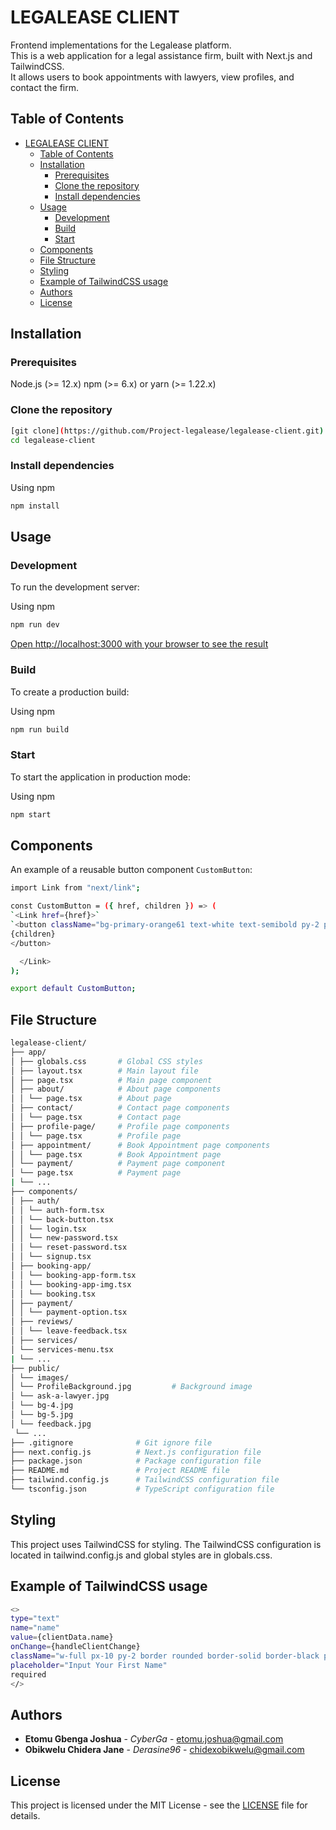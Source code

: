 # LEGALEASE CLIENT

Frontend implementations for the Legalease platform.  
This is a web application for a legal assistance firm, built with Next.js and TailwindCSS.  
It allows users to book appointments with lawyers, view profiles, and contact the firm.

## Table of Contents

- [LEGALEASE CLIENT](#legalease-client)
  - [Table of Contents](#table-of-contents)
  - [Installation](#installation)
    - [Prerequisites](#prerequisites)
    - [Clone the repository](#clone-the-repository)
    - [Install dependencies](#install-dependencies)
  - [Usage](#usage)
    - [Development](#development)
    - [Build](#build)
    - [Start](#start)
  - [Components](#components)
  - [File Structure](#file-structure)
  - [Styling](#styling)
  - [Example of TailwindCSS usage](#example-of-tailwindcss-usage)
  - [Authors](#authors)
  - [License](#license)

## Installation

### Prerequisites

Node.js (>= 12.x)
npm (>= 6.x) or yarn (>= 1.22.x)

### Clone the repository

```sh
[git clone](https://github.com/Project-legalease/legalease-client.git)
cd legalease-client
```

### Install dependencies

Using npm

```sh
npm install
```

## Usage

### Development

To run the development server:

Using npm

```sh
npm run dev
```

[Open http://localhost:3000 with your browser to see the result](http://localhost:3000)

### Build

To create a production build:

Using npm

```sh
npm run build
```

### Start

To start the application in production mode:

Using npm

```sh
npm start
```

## Components

An example of a reusable button component `CustomButton`:

```sh
import Link from "next/link";

const CustomButton = ({ href, children }) => (
`<Link href={href}>`
`<button className="bg-primary-orange61 text-white text-semibold py-2 px-4 rounded-md">`
{children}
</button>

  </Link>
);

export default CustomButton;
```

## File Structure

```sh
legalease-client/
├── app/
│ ├── globals.css       # Global CSS styles
│ ├── layout.tsx        # Main layout file
│ ├── page.tsx          # Main page component
│ ├── about/            # About page components
│ │ └── page.tsx        # About page
│ ├── contact/          # Contact page components
│ │ └── page.tsx        # Contact page
│ ├── profile-page/     # Profile page components
│ │ └── page.tsx        # Profile page
│ ├── appointment/      # Book Appointment page components
│ │ └── page.tsx        # Book Appointment page
│ └── payment/          # Payment page component
│ └── page.tsx          # Payment page
| └── ...
├── components/
│ ├── auth/
│ │ └── auth-form.tsx
│ │ └── back-button.tsx
│ │ └── login.tsx
│ │ └── new-password.tsx
│ │ └── reset-password.tsx
│ │ └── signup.tsx
│ ├── booking-app/
│ │ └── booking-app-form.tsx
│ │ └── booking-app-img.tsx
│ │ └── booking.tsx
│ ├── payment/
│ │ └── payment-option.tsx
│ ├── reviews/
│ │ └── leave-feedback.tsx
│ ├── services/
│ └── services-menu.tsx
| └── ...
├── public/
│ └── images/
│ └── ProfileBackground.jpg         # Background image
│ └── ask-a-lawyer.jpg
│ └── bg-4.jpg
│ └── bg-5.jpg
│ └── feedback.jpg
 └── ...
├── .gitignore              # Git ignore file
├── next.config.js          # Next.js configuration file
├── package.json            # Package configuration file
├── README.md               # Project README file
├── tailwind.config.js      # TailwindCSS configuration file
└── tsconfig.json           # TypeScript configuration file
```

## Styling

This project uses TailwindCSS for styling. The TailwindCSS configuration is located in tailwind.config.js and global styles are in globals.css.

## Example of TailwindCSS usage

```sh
<>
type="text"
name="name"
value={clientData.name}
onChange={handleClientChange}
className="w-full px-10 py-2 border rounded border-solid border-black placeholder-slate-400 placeholder-opacity-90 italic"
placeholder="Input Your First Name"
required
</>
```

## Authors

- **Etomu Gbenga Joshua** - _CyberGa_ - [etomu.joshua@gmail.com](mailto:etomu.joshua@gmail.com)
- **Obikwelu Chidera Jane** - _Derasine96_ - [chidexobikwelu@gmail.com](mailto:chidexobikwelu@gmail.com)

## License

This project is licensed under the MIT License - see the [LICENSE](LICENSE) file for details.
